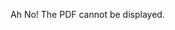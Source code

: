 <div class="resume-frame">
        <object width="100%" height="100%" type="application/pdf" data="/assets/yycf-resume.pdf" internalinstanceid="5">
            <p>Ah No! The PDF cannot be displayed.</p>
        </object>
</div>